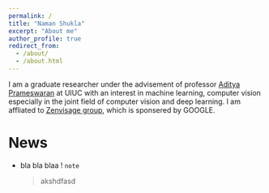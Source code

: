 ```yaml
---
permalink: /
title: "Naman Shukla"
excerpt: "About me"
author_profile: true
redirect_from: 
  - /about/
  - /about.html
---
```


I am a graduate researcher under the advisement of professor [Aditya Prameswaran](http://www.nyu.edu/projects/bowman/) at UIUC with an interest in machine learning, computer vision especially in the joint field of computer vision and deep learning. I am affliated to [Zenvisage group](https://wp.nyu.edu/ml2/), which is sponsered by GOOGLE. 

# News

- bla bla blaa ! `note`

  > akshdfasd 
